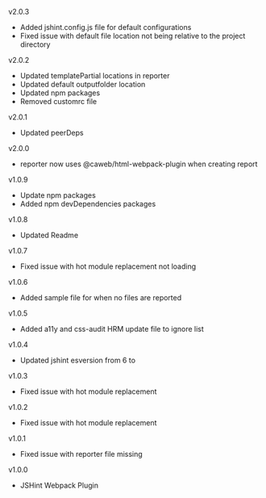 v2.0.3
- Added jshint.config.js file for default configurations
- Fixed issue with default file location not being relative to the project directory

v2.0.2
- Updated templatePartial locations in reporter
- Updated default outputfolder location
- Updated npm packages
- Removed customrc file

v2.0.1
- Updated peerDeps

v2.0.0
- reporter now uses @caweb/html-webpack-plugin when creating report

v1.0.9
- Update npm packages
- Added npm devDependencies packages

v1.0.8
- Updated Readme

v1.0.7
- Fixed issue with hot module replacement not loading

v1.0.6
- Added sample file for when no files are reported

v1.0.5
- Added a11y and css-audit HRM update file to ignore list

v1.0.4
- Updated jshint esversion from 6 to 

v1.0.3
- Fixed issue with hot module replacement

v1.0.2
- Fixed issue with hot module replacement

v1.0.1
- Fixed issue with reporter file missing

v1.0.0
- JSHint Webpack Plugin